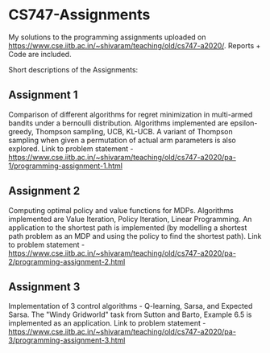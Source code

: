 # CS747-Assignments
My solutions to the programming assignments uploaded on https://www.cse.iitb.ac.in/~shivaram/teaching/old/cs747-a2020/. Reports + Code are included.

Short descriptions of the Assignments:

## Assignment 1
Comparison of different algorithms for regret minimization in multi-armed bandits under a bernoulli distribution. Algorithms implemented are epsilon-greedy, Thompson sampling, UCB, KL-UCB. A variant of Thompson sampling when given a permutation of actual arm parameters is also explored. Link to problem statement - https://www.cse.iitb.ac.in/~shivaram/teaching/old/cs747-a2020/pa-1/programming-assignment-1.html 

## Assignment 2
Computing optimal policy and value functions for MDPs. Algorithms implemented are Value Iteration, Policy Iteration, Linear Programming. An application to the shortest path is implemented (by modelling a shortest path problem as an MDP and using the policy to find the shortest path). Link to problem statement - https://www.cse.iitb.ac.in/~shivaram/teaching/old/cs747-a2020/pa-2/programming-assignment-2.html

## Assignment 3
Implementation of 3 control algorithms - Q-learning, Sarsa, and Expected Sarsa. The "Windy Gridworld" task from Sutton and Barto, Example 6.5 is implemented as an application. Link to problem statement - https://www.cse.iitb.ac.in/~shivaram/teaching/old/cs747-a2020/pa-3/programming-assignment-3.html


